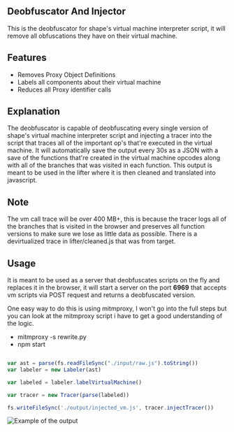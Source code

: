 ## Deobfuscator And Injector


This is the deobfuscator for shape's virtual machine interpreter script, it will remove all obfuscations they have on their virtual machine.



## Features

- Removes Proxy Object Definitions
- Labels all components about their virtual machine
- Reduces all Proxy identifier calls

## Explanation

The deobfuscator is capable of deobfuscating every single version of shape's virtual machine interpreter script and injecting a tracer into the script that traces all of the important op's that're executed in the virtual machine. It will automatically save the output every 30s as a JSON with a save of the functions that're created in the virtual machine opcodes along with all of the branches that was visited in each function. This output is meant to be used in the lifter where it is then cleaned and translated into javascript.

## Note

The vm call trace will be over 400 MB+, this is because the tracer logs all of the branches that is visited in the browser and preserves all function versions to make sure we lose as little data as possible. There is a devirtualized trace in lifter/cleaned.js that was from target.

## Usage

It is meant to be used as a server that deobfuscates scripts on the fly and replaces it in the browser, it will start a server on the port **6969** that accepts vm scripts via POST request and returns a deobfuscated version.

One easy way to do this is using mitmproxy, I won't go into the full steps but you can look at the mitmproxy script i have to get a good understanding of the logic.

- mitmproxy -s rewrite.py
- npm start

```js

var ast = parse(fs.readFileSync("./input/raw.js").toString())
var labeler = new Labeler(ast)

var labeled = labeler.labelVirtualMachine()

var tracer = new Tracer(parse(labeled))

fs.writeFileSync('./output/injected_vm.js', tracer.injectTracer())

```



![Example of the output](https://i.imgur.com/E0Un6R4.png)
